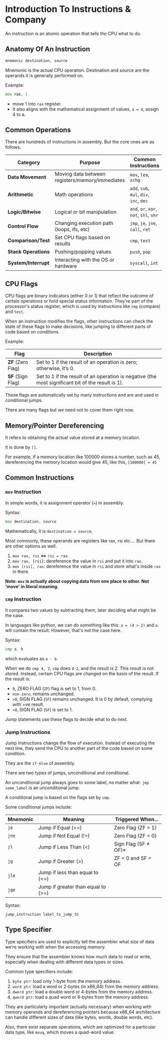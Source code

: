# Introduction To Instructions & Company

An instruction is an atomic operation that tells the CPU what to do.

## Anatomy Of An Instruction

```asm
mnemonic destination, source
```

Mnemonic is the actual CPU operation. Destination and source are the operands it is generally performed on.

Example:

```asm
mov rax, 1
```

* move 1 into `rax` register.
* It also aligns with the mathematical assignment of values, `a = 4`, assign 4 to a.

## Common Operations

There are hundreds of instructions in assembly. But the core ones are as follows.

| Category             | Purpose                                         | Common Instructions                      |
| -------------------- | ----------------------------------------------- | ---------------------------------------- |
| **Data Movement**    | Moving data between registers/memory/immediates | `mov`, `lea`, `xchg`                     |
| **Arithmetic**       | Math operations                                 | `add`, `sub`, `mul`, `div`, `inc`, `dec` |
| **Logic/Bitwise**    | Logical or bit manipulation                     | `and`, `or`, `xor`, `not`, `shl`, `shr`  |
| **Control Flow**     | Changing execution path (loops, ifs, etc)       | `jmp`, `je`, `jne`, `call`, `ret`        |
| **Comparison/Test**  | Set CPU flags based on results                  | `cmp`, `test`                            |
| **Stack Operations** | Pushing/popping values                          | `push`, `pop`                            |
| **System/Interrupt** | Interacting with the OS or hardware             | `syscall`, `int`                         |

## CPU Flags

CPU flags are binary indicators (either 0 or 1) that reflect the outcome of certain operations or hold special status information. They're part of the processor's status register, which is used by instructions like `cmp` (compare) and `test`.

When an instruction modifies the flags, other instructions can check the state of these flags to make decisions, like jumping to different parts of code based on conditions.

Example:

| Flag               | Description                                                                                       |
| ------------------ | ------------------------------------------------------------------------------------------------- |
| **ZF** (Zero Flag) | Set to 1 if the result of an operation is zero; otherwise, it’s 0.                                |
| **SF** (Sign Flag) | Set to 1 if the result of an operation is negative (the most significant bit of the result is 1). |

These flags are automatically set by many instructions and are and used in conditional jumps.

There are many flags but we need not to cover them right now.

## Memory/Pointer Dereferencing

It refers to obtaining the actual value stored at a memory location.

It is done by `[]`.

For example, if a memory location like 100000 stores a number, such as 45, dereferencing the memory location would give 45, like this, `[100000] = 45`

## Common Instructions

### `mov` Instruction

In simple words, it is assignment operator (`=`) in assembly.

Syntax:

```asm
mov destination, source
```

Mathematically, it is `destination = source`.

Most commonly, these operands are registers like rax, rsi etc.... But there are other options as well.

1. `mov rax, rsi` <=> `rsi = rax`.
2. `mov rax, [rsi]`: dereference the value in `rsi` and put it into `rax`.
3. `mov [rsi], rax`: dereference the value in `rsi` and store what's inside `rax` in there.

**Note: `mov` is actually about copying data from one place to other. Not 'move' in literal meaning.**

### `cmp` Instruction

It compares two values by subtracting them, later deciding what might be the case.

In languages like python, we can do something like this: `a = (4 > 2)` and `a` will contain the result. However, that's not the case here.

Syntax:

```asm
cmp a, b
```

which evaluates as `a - b`.

When we do `cmp 4, 2`, `cmp` does `4-2`, and the result is 2. This result is not stored. Instead, certain CPU flags are changed on the basis of the result. If the result is:

* `0`, ZERO FLAG (`ZF`) flag is set to 1, from 0.
* `non-zero`, remains unchanged.
* `>0`, SIGN FLAG (`SF`) remains unchanged. It is 0 by default, complying with +ve result.
* `<0`, SIGN FLAG (`SF`) is set to 1.

Jump statements use these flags to decide what to do next.

### Jump Instructions

Jump instructions change the flow of execution. Instead of executing the next line, they send the CPU to another part of the code based on some condition.

They are the `if-else` of assembly.

There are two types of jumps, unconditional and conditional.

An unconditional jump always goes to some label, no matter what. `jmp some_label` is an unconditional jump.

A conditional jump is based on the flags set by `cmp`.

Some conditional jumps include:

| Mnemonic | Meaning                            | Triggered When...     |
| -------- | ---------------------------------- | --------------------- |
| `je`     | Jump if Equal (==)                 | Zero Flag (ZF = 1)    |
| `jne`    | Jump if Not Equal (!=)             | Zero Flag (ZF = 0)    |
| `jl`     | Jump if Less Than (<)              | Sign Flag (SF ≠ OF)\* |
| `jg`     | Jump if Greater (>)                | ZF = 0 and SF = OF    |
| `jle`    | Jump if less than equal to (<=)    |                       |
| `jge`    | Jump if greater than equal to (>=) |                       |

Syntax:

```
jump_instruction label_to_jump_to
```

## Type Specifier

Type specifiers are used to explicitly tell the assembler what size of data we're working with when the accessing memory.

They ensure that the assembler knows how much data to read or write, especially when dealing with different data types or sizes.

Common type specifiers include:

1. `byte ptr`: load only 1-byte from the memory address.
2. `word ptr`: load a word or 2-bytes (in x86\_64) from the memory address.
3. `dword ptr`: load a double word or 4-bytes from the memory address.
4. `qword ptr`: load a quad word or 8-bytes from the memory address.

They are particularly important (actually necessary) when working with memory operands and dereferencing pointers because x86\_64 architecture can handle different sizes of data (like bytes, words, double words, etc).

Also, there exist separate operations, which are optimized for a particular data type, like `movq`, which moves a quad-word value.
